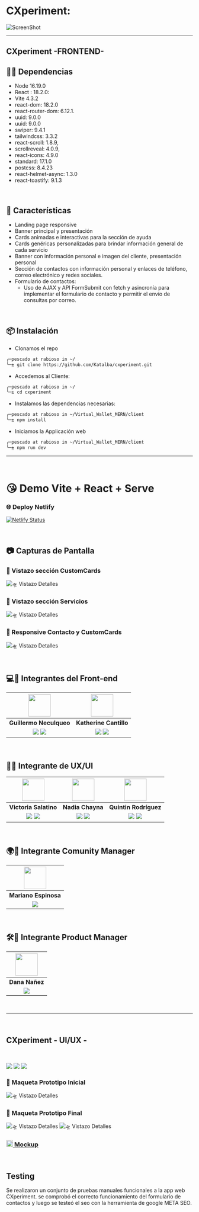 #  CXperiment:

![ScreenShot](https://firebasestorage.googleapis.com/v0/b/cxperiment.appspot.com/o/homesection.png?alt=media&token=346bf21d-85b3-4d3f-9130-bfc6f5ff2ff2)

***
## CXperiment -FRONTEND- 

## 👨‍💻 Dependencias
* Node 16.19.0
* React : 18.2.0:
* Vite 4.3.2
* react-dom: 18.2.0
* react-router-dom: 6.12.1.
* uuid:  9.0.0
* uuid: 9.0.0
* swiper: 9.4.1
* tailwindcss: 3.3.2
* react-scroll: 1.8.9,
* scrollreveal: 4.0.9,
* react-icons: 4.9.0
* standard: 17.1.0
* postcss: 8.4.23
* react-helmet-async: 1.3.0
* react-toastify: 9.1.3

</br>

## 🚀 Características
* Landing page responsive
* Banner principal y presentación
* Cards animadas e interactivas para la sección de ayuda
* Cards genéricas personalizadas para brindar información general de cada servicio
* Banner con información personal e imagen del cliente, presentación personal
* Sección de contactos con información personal y enlaces de teléfono, correo electrónico y redes sociales.
* Formulario de contactos:
  * Uso de AJAX y API FormSubmit con fetch y asincronía para implementar el formulario de contacto y permitir el envío de consultas por correo.

</br>

## 📦 Instalación
  * Clonamos el repo 
  ```bash
  ╭─pescado at rabioso in ~/
  ╰─± git clone https://github.com/Katalba/cxperiment.git
  ```
  * Accedemos al Cliente:
  ```bash
  ╭─pescado at rabioso in ~/
  ╰─± cd cxperiment
  ```
  * Instalamos las dependencias necesarias:
  ```bash
  ╭─pescado at rabioso in ~/Virtual_Wallet_MERN/client
  ╰─± npm install
  ```
  * Iniciamos la Applicación web
  ```bash
  ╭─pescado at rabioso in ~/Virtual_Wallet_MERN/client
  ╰─± npm run dev
  ```  

***

<br>  

# 😘 Demo Vite + React + Serve
### 🌐 Deploy Netlify
[![Netlify Status](https://api.netlify.com/api/v1/badges/ee58f5f6-e852-47c0-b010-bc7d5dc9c88a/deploy-status)](https://app.netlify.com/sites/zippy-hotteok-06766e/deploys)

</br>

## 📷 Capturas de Pantalla
### 🥰 Vistazo sección CustomCards
![🛸 Vistazo Detalles](https://res.cloudinary.com/dpiwmbsog/image/upload/v1687479839/consultora/customers-desktop_svfwpy.png "cuwstom cards")

### 🥰 Vistazo sección Servicios
![🛸 Vistazo Detalles](https://firebasestorage.googleapis.com/v0/b/cxperiment.appspot.com/o/servicios.png?alt=media&token=01329dbe-2b1b-46ef-8726-37b5a01480d3 "sección servicios")

### 🥰 Responsive Contacto y CustomCards
![🛸 Vistazo Detalles](https://res.cloudinary.com/dpiwmbsog/image/upload/v1687479824/consultora/vista_movil_htjmzu.png "home")


</br>

## 💻🎨 Integrantes del Front-end

| <img src="https://res.cloudinary.com/dpiwmbsog/image/upload/v1686264426/PERFIL_GENERAL_hbngdm.jpg" height=60>| <img src="https://firebasestorage.googleapis.com/v0/b/cxperiment.appspot.com/o/cv.jpg?alt=media&token=e37ff2df-6858-464f-90ed-bd9d4ce69d6c" height=60>|
|:-:|:-:|
| **Guillermo Neculqueo**| **Katherine Cantillo**|
| <a href="https://github.com/guillenec"><img src="https://img.shields.io/badge/github-%23121011.svg?&style=for-the-badge&logo=github&logoColor=white"/></a> <a href="https://www.linkedin.com/in/guillermo-agust%C3%ADn-neculqueo-57932b196/"><img src="https://img.shields.io/badge/linkedin%20-%230077B5.svg?&style=for-the-badge&logo=linkedin&logoColor=white"/></a> | <a href="https://github.com/Katalba"><img src="https://img.shields.io/badge/github-%23121011.svg?&style=for-the-badge&logo=github&logoColor=white"/></a> <a href="https://www.linkedin.com/in/katalbawebdesign/"><img src="https://img.shields.io/badge/linkedin%20-%230077B5.svg?&style=for-the-badge&logo=linkedin&logoColor=white"/></a> |


</br>

## 🎨🌈 Integrante de UX/UI
| <img src="https://media.licdn.com/dms/image/D4D03AQFspW9SiAZ_cA/profile-displayphoto-shrink_800_800/0/1687898087634?e=1693440000&v=beta&t=wdzrRDMJUSyOAg_h61OzDHvkJuFNeayEAZ1sMYeBK1k" height=60>| <img src="https://media.licdn.com/dms/image/C4E03AQFRIQHSXTkkNA/profile-displayphoto-shrink_800_800/0/1633501315304?e=1693440000&v=beta&t=wrz9Mq-gTkWWPDonTp50HUO3D-1DYb6OwqFzNMNjhfw" height=60>| <img src="https://media.licdn.com/dms/image/D4E35AQGyo1NQEmEQNg/profile-framedphoto-shrink_800_800/0/1677878741783?e=1688515200&v=beta&t=KqLipd5Xs6qXstiUDOY7JeuFBswEzcFjHqWcVYVl7_c" height=60>|
|:-:|:-:|:-:|
| **Victoria Salatino**| **Nadia Chayna**| **Quintin Rodríguez** |
| <a href="https://www.behance.net/vickysalatino"><img src="https://img.shields.io/badge/Behance-0054F7?style=for-the-badge&logo=behance&logoColor=white"/></a> <a href="https://www.linkedin.com/in/victoriasalatino"><img src="https://img.shields.io/badge/linkedin%20-%230077B5.svg?&style=for-the-badge&logo=linkedin&logoColor=white"/></a> | <a href="https://nadiachayna.github.io/portfolio/"><img src="https://img.shields.io/badge/github-%23121011.svg?&style=for-the-badge&logo=github&logoColor=white"/></a> <a href="https://www.linkedin.com/in/nadiachayna/?originalSubdomain=pe"><img src="https://img.shields.io/badge/linkedin%20-%230077B5.svg?&style=for-the-badge&logo=linkedin&logoColor=white"/></a> | <a href="https://www.behance.net/quintnrodrguez"><img src="https://img.shields.io/badge/Behance-0054F7?style=for-the-badge&logo=behance&logoColor=white"/></a> <a href="https://www.linkedin.com/in/quintinrodriguezt/"><img src="https://img.shields.io/badge/linkedin%20-%230077B5.svg?&style=for-the-badge&logo=linkedin&logoColor=white"/></a> |

</br>

## 🌍📣 Integrante Comunity Manager

| <img src="https://media.licdn.com/dms/image/D4D35AQHdEWdD-2csIA/profile-framedphoto-shrink_800_800/0/1680982501711?e=1688608800&v=beta&t=NrXAd1HDMDFvsqz_5U-G3UmbF7_koaeJbceo-I-779U" width=60>|
|:-:|
| **Mariano Espinosa** |
| <a href="https://www.linkedin.com/in/mariano-espinosa28/"><img src="https://img.shields.io/badge/linkedin%20-%230077B5.svg?&style=for-the-badge&logo=linkedin&logoColor=white"/></a> |

</br>

## 🛠️💼 Integrante Product Manager
| <img src="https://media.licdn.com/dms/image/C4E03AQHiZJ3FtiJXcg/profile-displayphoto-shrink_800_800/0/1664293927619?e=1693440000&v=beta&t=58jEZkZtYwsAyOmpA9rph6DjBuzlv_Ds6h9zEe0duUk" width=60>|
|:-:|
| **Dana Nañez** |
| <a href="https://www.linkedin.com/in/danananez/"><img src="https://img.shields.io/badge/linkedin%20-%230077B5.svg?&style=for-the-badge&logo=linkedin&logoColor=white"/></a> |

</br>

***

</br>

## CXperiment - UI/UX -

</br>

<a href="Link project Figma"><img src="https://img.shields.io/badge/Figma-%23F24E1E.svg?style=for-the-badge&logo=Figma&logoColor=white"/></a> <a href="Lin almacenamiento Cloud"><img src="https://img.shields.io/badge/Cloudinary-%231563FF.svg?&style=for-the-badge&logo=google-cloud&logoColor=white"/></a>  <a href="Link behance"><img src="https://img.shields.io/badge/Behance-0054F7?style=for-the-badge&logo=behance&logoColor=white"/></a> 

### 🎨 Maqueta Prototipo Inicial 
![🛸 Vistazo Detalles](https://res.cloudinary.com/dpiwmbsog/image/upload/v1687911003/consultora/mack123_ui5aoe.png "dieño maquetado inicial")

### 🎨 Maqueta Prototipo Final
![🛸 Vistazo Detalles](https://res.cloudinary.com/dpiwmbsog/image/upload/v1687910553/consultora/superiorMakup1_gx0ncl.png "dieño maquetado final")
![🛸 Vistazo Detalles](https://res.cloudinary.com/dpiwmbsog/image/upload/v1687910556/consultora/makup-front2_x5v6el.png "dieño maquetado final")

### <a href="https://www.figma.com/file/GhpuaHSsS2nCRGXN9s3yVf/CXperiment-Figma?node-id=393%3A326&mode=dev"><img height="18px" src="https://img.icons8.com/color/344/figma--v1.png"/> Mockup</a>


</br>

## Testing
Se realizaron un conjunto de pruebas manuales funcionales a la app web CXperiment. se comprobó el correcto funcionamiento del formulario de contactos y luego se testeó el seo con la herramienta de google META SEO.
  


